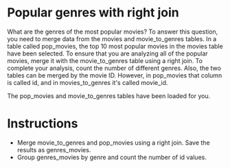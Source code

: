 # Popular genres with right join
What are the genres of the most popular movies? To answer this question, you need to merge data from the movies and movie_to_genres tables. In a table called pop_movies, the top 10 most popular movies in the movies table have been selected. To ensure that you are analyzing all of the popular movies, merge it with the movie_to_genres table using a right join. To complete your analysis, count the number of different genres. Also, the two tables can be merged by the movie ID. However, in pop_movies that column is called id, and in movies_to_genres it's called movie_id.

The pop_movies and movie_to_genres tables have been loaded for you.

# Instructions
- Merge movie_to_genres and pop_movies using a right join. Save the results as genres_movies.
- Group genres_movies by genre and count the number of id values.
